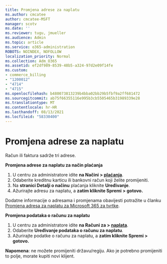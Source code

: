 ```yaml
---
title: Promjena adrese za naplatu
ms.author: cmcatee
author: cmcatee-MSFT
manager: scotv
ms.date: ''
ms.reviewer: tugu, jmueller
ms.audience: Admin
ms.topic: article
ms.service: o365-administration
ROBOTS: NOINDEX, NOFOLLOW
localization_priority: Normal
ms.collection: Adm_O365
ms.assetid: ef2df989-8539-48b5-a324-97d2e09f14fe
ms.custom:
- commerce_billing
- "1200012"
- "4714"
- "4715"
ms.openlocfilehash: b480073813239b4bba02bb29b5fbf9a2ff681472
ms.sourcegitcommit: ab75f66355116e995b3cb5505465b31989339e28
ms.translationtype: MT
ms.contentlocale: hr-HR
ms.lasthandoff: 08/13/2021
ms.locfileid: "58330400"
---
```

# <a name="change-your-billing-address"></a>Promjena adrese za naplatu

Račun ili faktura sadrže tri adrese.

**Promjena adrese za naplatu za način plaćanja**

1. U centru za administratore idite **na Načini > [plaćanja](https://go.microsoft.com/fwlink/p/?linkid=2018806)**.
2. Odaberite kreditnu karticu ili bankovni račun koji želite promijeniti.
3. Na **stranici Detalji o načinu** plaćanja kliknite **Uređivanje**.
4. Ažurirajte adresu za naplatu, a **zatim kliknite Spremi > gotovo.**

Dodatne informacije o adresama i promjenama obavijesti potražite u članku [Promjena adresa za naplatu za Microsoft 365 za tvrtke](https://docs.microsoft.com/microsoft-365/commerce/billing-and-payments/change-your-billing-addresses).

**Promjena podataka o računu za naplatu**

1. U centru za administratore idite **na Računi za > [naplata](https://admin.microsoft.com/Adminportal/Home?source=applauncher#/BillingAccounts/billing-accounts)**.
2. Odaberite **Uređivanje podataka o računu za naplatu**.
3. Ažurirajte podatke o računu za naplatu, a **zatim kliknite Spremi > gotovo.**

**Napomena**: ne možete promijeniti državu/regiju. Ako je potrebno promijeniti to polje, morate kupiti novi klijent.
